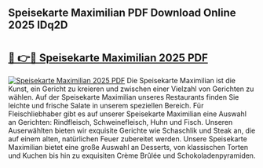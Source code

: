 ## Speisekarte Maximilian PDF Download Online 2025 IDq2D

# <h2><a href="http://gc96oq.nevu.top/?p=Speisekarte+Maximilian">🔗 👉🔴 Speisekarte Maximilian 2025 PDF</a></h2>

[![Speisekarte Maximilian 2025 PDF](https://i.imgur.com/dBaPXMq.png)](http://gc96oq.nevu.top/?p=Speisekarte+Maximilian)
Die Speisekarte Maximilian ist die Kunst, ein Gericht zu kreieren und zwischen einer Vielzahl von Gerichten zu wählen. Auf der Speisekarte Maximilian unseres Restaurants finden Sie leichte und frische Salate in unserem speziellen Bereich. Für Fleischliebhaber gibt es auf unserer Speisekarte Maximilian eine Auswahl an Gerichten: Rindfleisch, Schweinefleisch, Huhn und Fisch. Unseren Auserwählten bieten wir exquisite Gerichte wie Schaschlik und Steak an, die auf einem alten, natürlichen Feuer zubereitet werden. Unsere Speisekarte Maximilian bietet eine große Auswahl an Desserts, von klassischen Torten und Kuchen bis hin zu exquisiten Crème Brûlée und Schokoladenpyramiden.
